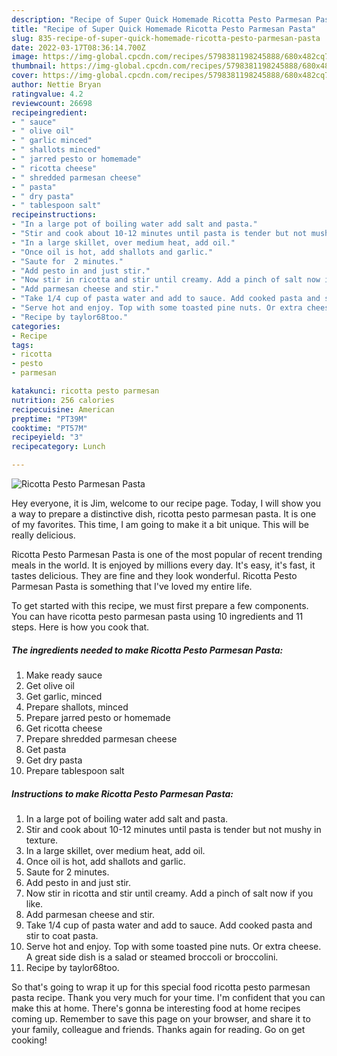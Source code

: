 ```yaml
---
description: "Recipe of Super Quick Homemade Ricotta Pesto Parmesan Pasta"
title: "Recipe of Super Quick Homemade Ricotta Pesto Parmesan Pasta"
slug: 835-recipe-of-super-quick-homemade-ricotta-pesto-parmesan-pasta
date: 2022-03-17T08:36:14.700Z
image: https://img-global.cpcdn.com/recipes/5798381198245888/680x482cq70/ricotta-pesto-parmesan-pasta-recipe-main-photo.jpg
thumbnail: https://img-global.cpcdn.com/recipes/5798381198245888/680x482cq70/ricotta-pesto-parmesan-pasta-recipe-main-photo.jpg
cover: https://img-global.cpcdn.com/recipes/5798381198245888/680x482cq70/ricotta-pesto-parmesan-pasta-recipe-main-photo.jpg
author: Nettie Bryan
ratingvalue: 4.2
reviewcount: 26698
recipeingredient:
- " sauce"
- " olive oil"
- " garlic minced"
- " shallots minced"
- " jarred pesto or homemade"
- " ricotta cheese"
- " shredded parmesan cheese"
- " pasta"
- " dry pasta"
- " tablespoon salt"
recipeinstructions:
- "In a large pot of boiling water add salt and pasta."
- "Stir and cook about 10-12 minutes until pasta is tender but not mushy in texture."
- "In a large skillet, over medium heat, add oil."
- "Once oil is hot, add shallots and garlic."
- "Saute for  2 minutes."
- "Add pesto in and just stir."
- "Now stir in ricotta and stir until creamy. Add a pinch of salt now if you like."
- "Add parmesan cheese and stir."
- "Take 1/4 cup of pasta water and add to sauce. Add cooked pasta and stir to coat pasta."
- "Serve hot and enjoy. Top with some toasted pine nuts. Or extra cheese. A great side dish is a salad or steamed broccoli or broccolini."
- "Recipe by taylor68too."
categories:
- Recipe
tags:
- ricotta
- pesto
- parmesan

katakunci: ricotta pesto parmesan 
nutrition: 256 calories
recipecuisine: American
preptime: "PT39M"
cooktime: "PT57M"
recipeyield: "3"
recipecategory: Lunch

---
```



![Ricotta Pesto Parmesan Pasta](https://img-global.cpcdn.com/recipes/5798381198245888/680x482cq70/ricotta-pesto-parmesan-pasta-recipe-main-photo.jpg)

Hey everyone, it is Jim, welcome to our recipe page. Today, I will show you a way to prepare a distinctive dish, ricotta pesto parmesan pasta. It is one of my favorites. This time, I am going to make it a bit unique. This will be really delicious.

Ricotta Pesto Parmesan Pasta is one of the most popular of recent trending meals in the world. It is enjoyed by millions every day. It's easy, it's fast, it tastes delicious. They are fine and they look wonderful. Ricotta Pesto Parmesan Pasta is something that I've loved my entire life.




To get started with this recipe, we must first prepare a few components. You can have ricotta pesto parmesan pasta using 10 ingredients and 11 steps. Here is how you cook that.

<!--inarticleads1-->

##### The ingredients needed to make Ricotta Pesto Parmesan Pasta:

1. Make ready  sauce
1. Get  olive oil
1. Get  garlic, minced
1. Prepare  shallots, minced
1. Prepare  jarred pesto or homemade
1. Get  ricotta cheese
1. Prepare  shredded parmesan cheese
1. Get  pasta
1. Get  dry pasta
1. Prepare  tablespoon salt




<!--inarticleads2-->

##### Instructions to make Ricotta Pesto Parmesan Pasta:

1. In a large pot of boiling water add salt and pasta.
1. Stir and cook about 10-12 minutes until pasta is tender but not mushy in texture.
1. In a large skillet, over medium heat, add oil.
1. Once oil is hot, add shallots and garlic.
1. Saute for  2 minutes.
1. Add pesto in and just stir.
1. Now stir in ricotta and stir until creamy. Add a pinch of salt now if you like.
1. Add parmesan cheese and stir.
1. Take 1/4 cup of pasta water and add to sauce. Add cooked pasta and stir to coat pasta.
1. Serve hot and enjoy. Top with some toasted pine nuts. Or extra cheese. A great side dish is a salad or steamed broccoli or broccolini.
1. Recipe by taylor68too.




So that's going to wrap it up for this special food ricotta pesto parmesan pasta recipe. Thank you very much for your time. I'm confident that you can make this at home. There's gonna be interesting food at home recipes coming up. Remember to save this page on your browser, and share it to your family, colleague and friends. Thanks again for reading. Go on get cooking!
